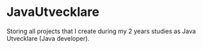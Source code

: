 # JavaUtvecklare
Storing all projects that I create during my 2 years studies as Java Utvecklare (Java developer).
